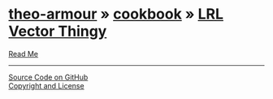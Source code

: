 [theo-armour](../../index.html ) &raquo; [cookbook]( ../index.html ) &raquo; [LRL Vector Thingy]( ./index.html )
================================================================================================

<p id=rm >
	<a href=JavaScript:displayPage("readme.md",rm); >Read Me</a>
</p>

<!--
<p id=abc >
	<a href=JavaScript:displayPage("test-folder-abc/readme.md",abc); >test-folder-abc Read Me</a>
</p>


<p id=def >
	<a href=JavaScript:displayPage("test-folder-def/readme.md",def); >test-folder-def Read Me</a>
</p>
-->

****

[Source Code on GitHub]( https://github.com/theo-armour/theo-armour.github.io )  
[Copyright and License]( http://theo-armour.github.io/home/r3/index.html#../../copyright-notice-and-license.md )